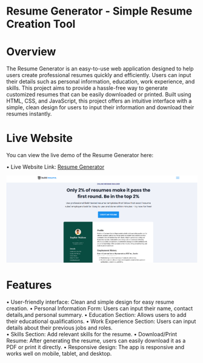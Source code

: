 # Resume Generator - Simple Resume Creation Tool
# Overview
The Resume Generator is an easy-to-use web application designed to help users create professional resumes quickly and efficiently. Users can input their details such as personal information, education, work experience, and skills. This project aims to provide a hassle-free way to generate customized resumes that can be easily downloaded or printed.
Built using HTML, CSS, and JavaScript, this project offers an intuitive interface with a simple, clean design for users to input their information and download their resumes instantly.
# Live Website
You can view the live demo of the Resume Generator here:

• Live Website Link: [Resume Generator](https://meghana315.github.io/Resume-Generator)

![Resume Page Screenshot](assets/images/resumepage.png)
# Features
• User-friendly interface: Clean and simple design for easy resume creation.
• Personal Information Form: Users can input their name, contact details,and personal summary.
• Education Section: Allows users to add their educational qualifications.
• Work Experience Section: Users can input details about their previous jobs and roles.  
• Skills Section: Add relevant skills for the resume.
• Download/Print Resume: After generating the resume, users can easily download it as a PDF or print it directly.
• Responsive design: The app is responsive and works well on mobile, tablet, and desktop.


